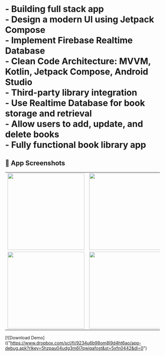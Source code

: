 
<h1>
  - Building full stack app<br>
  - Design a modern UI using Jetpack Compose<br>
  - Implement Firebase Realtime Database<br>
  - Clean Code Architecture: MVVM, Kotlin, Jetpack Compose, Android Studio<br>
  - Third-party library integration<br>
  - Use Realtime Database for book storage and retrieval<br>
  - Allow users to add, update, and delete books<br>
  - Fully functional book library app
</h1>


<h2>📱 App Screenshots</h2>

<table>
  <tr>
    <td><img src="https://github.com/user-attachments/assets/0bd6b412-6826-416c-8442-64fed550a8d7" width="250"/></td>
    <td><img src="https://github.com/user-attachments/assets/6fa9b9ac-1906-4c7a-93ba-e55786822086" width="250"/></td>
    <td><img src="https://github.com/user-attachments/assets/600d3715-b3a9-45a3-8d25-d76dc8f65835" width="250"/></td>
  </tr>
  <tr>
    <td><img src="https://github.com/user-attachments/assets/eb2ffe77-b07e-4cfd-bb12-b31874f42b45" width="250"/></td>
    <td><img src="https://github.com/user-attachments/assets/47682a6d-0ba9-4174-b9c5-52c40423a04f" width="250"/></td>
    <td></td>
  </tr>
</table>



[![Download Demo](("https://www.dropbox.com/scl/fi/9234u6b98om8l9d4ht6ao/app-debug.apk?rlkey=5hzpau04udg3m6l7qwiqafost&st=5xfn0442&dl=0")
